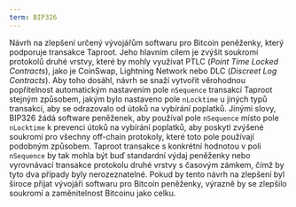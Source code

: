 ```yaml
---
term: BIP326
---
```


Návrh na zlepšení určený vývojářům softwaru pro Bitcoin peněženky, který podporuje transakce Taproot. Jeho hlavním cílem je zvýšit soukromí protokolů druhé vrstvy, které by mohly využívat PTLC (*Point Time Locked Contracts*), jako je CoinSwap, Lightning Network nebo DLC (*Discreet Log Contracts*). Aby toho dosáhl, návrh se snaží vytvořit věrohodnou popřitelnost automatickým nastavením pole `nSequence` transakcí Taproot stejným způsobem, jakým bylo nastaveno pole `nLocktime` u jiných typů transakcí, aby se odrazovalo od útoků na vybírání poplatků. Jinými slovy, BIP326 žádá software peněženek, aby používal pole `nSequence` místo pole `nLocktime` k prevenci útoků na vybírání poplatků, aby poskytl zvýšené soukromí pro všechny off-chain protokoly, které toto pole používají podobným způsobem. Taproot transakce s konkrétní hodnotou v poli `nSequence` by tak mohla být buď standardní výdaj peněženky nebo vyrovnávací transakce protokolu druhé vrstvy s časovým zámkem, čímž by tyto dva případy byly nerozeznatelné. Pokud by tento návrh na zlepšení byl široce přijat vývojáři softwaru pro Bitcoin peněženky, výrazně by se zlepšilo soukromí a zaměnitelnost Bitcoinu jako celku.
